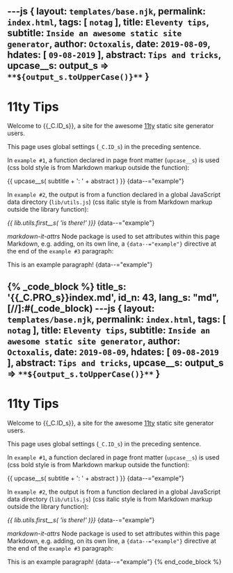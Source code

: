 ---js
{
  layout:    `templates/base.njk`,
  permalink: `index.html`,
  tags:      [ `notag` ],
  title:     `Eleventy tips`,
  subtitle:  `Inside an awesome static site generator`,
  author:    `Octoxalis`,
  date:      `2019-08-09`,
  hdates:     [ `09-08-2019` ],
  abstract:  `Tips and tricks`,
  upcase__s: output_s => `**${output_s.toUpperCase()}**`
}
---
[comment]: # (======== Post ========)

# 11ty Tips

Welcome to {{_C.ID_s}}, a site for the awesome [11ty] static site generator users.

This page uses global settings (```_C.ID_s```) in the preceding sentence.

In `example #1`, a function declared in page front matter (```upcase__s```) is used (css bold style is from Markdown markup outside the function):

{{ upcase__s( subtitle + ': ' + abstract ) }}
{data--="example"}

In `example #2`, the output is from a function declared in a global JavaScript data directory (```lib/utils.js```) (css italic style is from Markdown markup outside the library function):

_{{ lib.utils.first__s( 'is there!' )}}_
{data--="example"}

_markdown-it-attrs_ Node package is used to set attributes within this page Markdown, e.g. adding, on its own line, a `{data--="example"}` directive at the end of the `example #3` paragraph:

This is an example paragraph!
{data--="example"}

{% _code_block %}
    title_s: '{{_C.PRO_s}}index.md',
    id_n: 43,
    lang_s: "md",
[//]:#(_code_block)
---js
{
  layout:    `templates/base.njk`,
  permalink: `index.html`,
  tags:      [ `notag` ],
  title:     `Eleventy tips`,
  subtitle:  `Inside an awesome static site generator`,
  author:    `Octoxalis`,
  date:      `2019-08-09`,
  hdates:     [ `09-08-2019` ],
  abstract:  `Tips and tricks`,
  upcase__s: output_s => `**${output_s.toUpperCase()}**`
}
---
[comment]: # (======== Post ========)

# 11ty Tips

Welcome to {{_C.ID_s}}, a site for the awesome [11ty] static site generator users.

This page uses global settings (```_C.ID_s```) in the preceding sentence.

In `example #1`, a function declared in page front matter (```upcase__s```) is used (css bold style is from Markdown markup outside the function):

{{ upcase__s( subtitle + ': ' + abstract ) }}
{data--="example"}

In `example #2`, the output is from a function declared in a global JavaScript data directory (```lib/utils.js```) (css italic style is from Markdown markup outside the library function):

_{{ lib.utils.first__s( 'is there!' )}}_
{data--="example"}

_markdown-it-attrs_ Node package is used to set attributes within this page Markdown, e.g. adding, on its own line, a `{data--="example"}` directive at the end of the `example #3` paragraph:

This is an example paragraph!
{data--="example"}
{% end_code_block %}

[comment]: # (======== Links ========)

[11ty]: https://11ty.io
